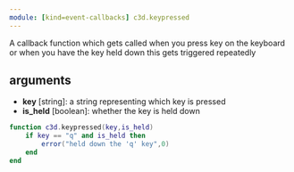 ```yaml
---
module: [kind=event-callbacks] c3d.keypressed
---
```


A callback function which gets called when you press key on the keyboard
or when you have the key held down this gets triggered repeatedly

## arguments
- **key** [string]: a string representing which key is pressed
- **is_held** [boolean]: whether the key is held down

```lua
function c3d.keypressed(key,is_held)
    if key == "q" and is_held then
        error("held down the 'q' key",0)
    end
end
```